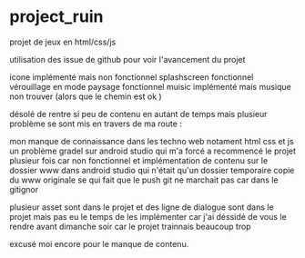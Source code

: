 # project_ruin
projet de jeux en html/css/js

utilisation des issue de github pour voir l'avancement du projet

icone implémenté mais non fonctionnel
splashscreen fonctionnel
vérouillage en mode paysage fonctionnel
muisic implémenté mais musique non trouver (alors que le chemin est ok )

désolé de rentre si peu de contenu en autant de temps mais plusieur problème se sont mis en travers de ma route :

mon manque de connaissance dans les techno web notament html css et js
un problème gradel sur android studio qui m'a forcé a recommencé le projet plusieur fois car non fonctionnel
et implémentation de contenu sur le dossier www dans android studio qui n'était qu'un dossier temporaire copie du www originale se qui fait que le push git ne marchait pas car dans le gitignor

plusieur asset sont dans le projet et des ligne de dialogue sont dans le projet mais pas eu le temps de les implémenter car j'ai déssidé de vous le rendre avant dimanche soir car le projet trainnais beaucoup trop 

excusé moi encore pour le manque de contenu.
